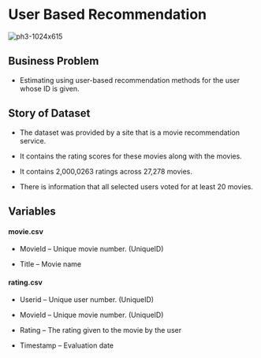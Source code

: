 # User Based Recommendation

![ph3-1024x615](https://user-images.githubusercontent.com/76595310/127646813-4621b29b-5cf9-439e-9412-b3410ebbf9d5.png)


## Business Problem

* Estimating using user-based recommendation methods for the user whose ID is given.

## Story of Dataset

* The dataset was provided by a site that is a movie recommendation service.

* It contains the rating scores for these movies along with the movies.

* It contains 2,000,0263 ratings across 27,278 movies.

* There is information that all selected users voted for at least 20 movies.

## Variables

#### movie.csv

* MovieId – Unique movie number. (UniqueID)

* Title – Movie name

#### rating.csv

* Userid – Unique user number. (UniqueID)

* MovieId – Unique movie number. (UniqueID)

* Rating – The rating given to the movie by the user

* Timestamp – Evaluation date


